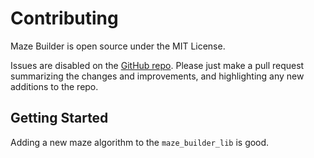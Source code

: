 # Contributing

Maze Builder is open source under the MIT License.

Issues are disabled on the [GitHub repo](https://github.com/zmertens/MazeBuilder). Please just make a pull request summarizing the changes and improvements, and highlighting any new additions to the repo.

## Getting Started

Adding a new maze algorithm to the `maze_builder_lib` is good.

